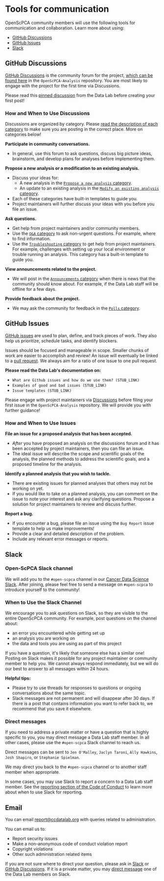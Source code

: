 # Tools for communication

OpenScPCA community members will use the following tools for communication and collaboration. Learn more about using:

* [GitHub Discussions](#github-discussions)
* [GitHub Issues](#github-issues)
* [Slack](#slack)

## GitHub Discussions

[GitHub Discussions](https://docs.github.com/en/discussions/quickstart) is the community forum for the project, [which can be found here](https://github.com/AlexsLemonade/OpenScPCA-analysis/discussions) in the `OpenScPCA-Analysis` repository.
You are most likely to engage with the project for the first time via Discussions.

Please read this [pinned discussion](https://github.com/AlexsLemonade/OpenScPCA-analysis/discussions/111) from the Data Lab before creating your first post!

### How and When to Use Discussions

Discussions are organized by category.
Please [read the description of each category](https://github.com/AlexsLemonade/OpenScPCA-analysis/discussions/new/choose) to make sure you are posting in the correct place. 
More on categories below!

**Participate in community conversations.** 

* In general, use this forum to ask questions, discuss big picture ideas, brainstorm, and develop plans for analyses before implementing them.

**Propose a new analysis or a modification to an existing analysis.**

* Discuss your ideas for:
	* A new analysis in the [`Propose a new analysis` category](https://github.com/AlexsLemonade/OpenScPCA-analysis/discussions/categories/propose-a-new-analysis).
	* An update to an existing analysis in the [`Modify an existing analysis` category](https://github.com/AlexsLemonade/OpenScPCA-analysis/discussions/categories/modify-an-existing-analysis). 
* Each of these categories have built-in templates to guide you.
* Project maintainers will further discuss your ideas with you before you file an issue.

**Ask questions.**

* Get help from project maintainers and/or community members. 
* Use the [`Q&A` category](https://github.com/AlexsLemonade/OpenScPCA-analysis/discussions/categories/q-a) to ask non-urgent questions. For example, where to find information.
* Use the [`Troubleshooting` category](https://github.com/AlexsLemonade/OpenScPCA-analysis/discussions/categories/troubleshooting) to get help from project maintainers. For example, challenges with setting up your local environment or trouble running an analysis. This category has a built-in template to guide you.

**View announcements related to the project.** 

* We will post in the [`Announcements` category](https://github.com/AlexsLemonade/OpenScPCA-analysis/discussions/categories/announcements) when there is news that the community should know about. For example, if the Data Lab staff will be offline for a few days.

**Provide feedback about the project.**

* We may ask the community for feedback in the [`Polls` category](https://github.com/AlexsLemonade/OpenScPCA-analysis/discussions/categories/polls).

## GitHub Issues

[GitHub issues](https://docs.github.com/en/issues/tracking-your-work-with-issues/about-issues) are used to plan, define, and track pieces of work.
They also help us prioritize, schedule tasks, and identify blockers.

Issues should be focused and manageable in scope. 
Smaller chunks of work are easier to accomplish and review!
An issue will eventually be linked to a [pull request](https://docs.github.com/en/pull-requests/collaborating-with-pull-requests/proposing-changes-to-your-work-with-pull-requests/about-pull-requests).
We always aim for a ratio of one issue to one pull request.

**Please read the Data Lab's documentation on:**

* `What are Github issues and how do we use them? (STUB_LINK)`
* `Examples of good and bad issues (STUB_LINK)`
* `Issue templates (STUB_LINK)`
  
Please engage with project maintainers via [Discussions](https://github.com/AlexsLemonade/OpenScPCA-analysis/discussions) before filing your first issue in the `OpenScPCA-Analysis` repository. 
We will provide you with further guidance!

### How and When to Use Issues

**File an issue for a proposed analysis that has been accepted.** 

* *After* you have proposed an analysis on the discussions forum and it has been accepted by project maintainers, then you can file an issue.
* The ideal issue will describe the scope and scientific goals of the analysis, the planned methods to address the scientific goals, and a proposed timeline for the analysis. 

**Identify a planned analysis that you wish to tackle.** 

* There are existing issues for planned analyses that others may not be working on yet. 
* If you would like to take on a planned analysis, you can comment on the issue to note your interest and ask any clarifying questions. Propose a solution for project maintainers to review and discuss further.

**Report a bug.**

* If you encounter a bug, please file an issue using the `Bug Report` issue template to help us make improvements! 
* Provide a clear and detailed description of the problem.
* Include any relevant error messages or reports.

## Slack

### Open-ScPCA Slack channel

We will add you to the `#open-scpca` channel in our [Cancer Data Science Slack](https://cancer-data-science.slack.com/). 
After joining, please feel free to send a message on `#open-scpca` to  introduce yourself to the community!

### When to Use the Slack Channel

We encourage you to ask questions on Slack, so they are visible to the entire OpenScPCA community. 
For example, post questions on the channel about:

* an error you encountered while getting set up 
* an analysis you are working on
* the data and tools you are using as part of this project

If you have a question, it's likely that someone else has a similar one! 
Posting on Slack makes it possible for any project maintainer or community member to help you.
We cannot always respond immediately, but we will do our best to answer to all messages within 24 hours. 

**Helpful tips:**

* Please try to use threads for responses to questions or ongoing conversations about the same topic.
* Slack messages are not permanent and will disappear after 30 days. If there is a post that contains information you want to refer back to, we recommend that you save it elsewhere. 

### Direct messages

If you need to address a private matter or have a question that is highly specific to you, you may direct message a Data Lab staff member.
In all other cases, please use the `#open-scpca` Slack channel to reach us.

Direct messages can be sent to `Jen O'Malley`, `Jaclyn Taroni`, `Ally Hawkins`, `Josh Shapiro`, or `Stephanie Spielman`.

We may direct you back to the `#open-scpca` channel or to another staff member when appropriate.

In some cases, you may use Slack to report a concern to a Data Lab staff member.
See the [reporting section of the Code of Conduct](https://github.com/AlexsLemonade/OpenScPCA-admin/blob/main/code-of-conduct/code-of-conduct.md#report-an-incident) to learn more about when to use Slack for reporting.

## Email

You can email [report@ccdatalab.org](mailto:report@ccdatalab.org) with queries related to administration.

You can email us to: 
- Report security issues
- Make a non-anonymous code of conduct violation report
- Copyright violations
- Other such administration related items

If you are not sure where to direct your question, please ask in [Slack](https://cancer-data-science.slack.com/) or [GitHub Discussions](https://github.com/AlexsLemonade/OpenScPCA-analysis/discussions).
If it is a private matter, you may [direct message](#direct-messages) one of the Data Lab members on Slack.
